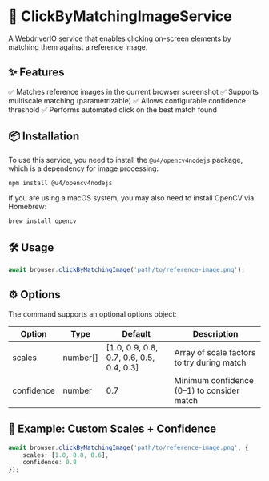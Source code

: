 # 📸 ClickByMatchingImageService

A WebdriverIO service that enables clicking on-screen elements by matching them against a reference image.

## ✨ Features

✅ Matches reference images in the current browser screenshot
✅ Supports multiscale matching (parametrizable)
✅ Allows configurable confidence threshold
✅ Performs automated click on the best match found

## 📦 Installation
To use this service, you need to install the `@u4/opencv4nodejs` package, which is a dependency for image processing:
```bash
npm install @u4/opencv4nodejs
```
If you are using a macOS system, you may also need to install OpenCV via Homebrew:
```bash
brew install opencv
```

## 🛠️ Usage

```typescript
await browser.clickByMatchingImage('path/to/reference-image.png');
```

## ⚙️ Options

The command supports an optional options object:

| Option      | 	Type    | 	Default                                  | 	Description                                |
|-------------|----------|-------------------------------------------|---------------------------------------------|
| scales	     | number[] | 	[1.0, 0.9, 0.8, 0.7, 0.6, 0.5, 0.4, 0.3] | 	Array of scale factors to try during match |
| confidence	 | number   | 	0.7                                      | 	Minimum confidence (0–1) to consider match |

## 📝 Example: Custom Scales + Confidence

```typescript
await browser.clickByMatchingImage('path/to/reference-image.png', {
    scales: [1.0, 0.8, 0.6],
    confidence: 0.8
});
```


